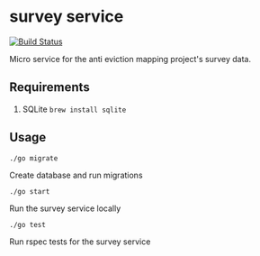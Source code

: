 survey service
==============

[![Build Status](https://snap-ci.com/antievictionmappingproject/survey-service/branch/master/build_image)](https://snap-ci.com/antievictionmappingproject/survey-service/branch/master)

Micro service for the anti eviction mapping project's survey data.

## Requirements

1. SQLite ```brew install sqlite```

## Usage

```
./go migrate
```
Create database and run migrations

```
./go start
```
Run the survey service locally

```
./go test
```
Run rspec tests for the survey service